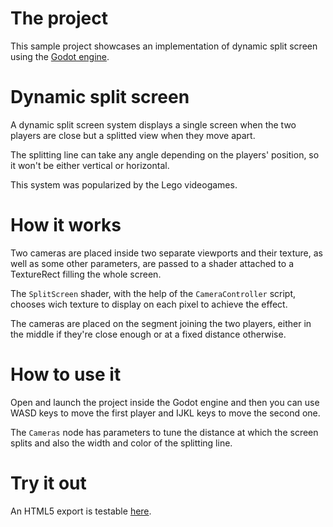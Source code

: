 # The project
This sample project showcases an implementation of dynamic split screen using the [Godot engine](https://godotengine.org).

# Dynamic split screen
A dynamic split screen system displays a single screen when the two players are close but a splitted view when they move apart.

The splitting line can take any angle depending on the players' position, so it won't be either vertical or horizontal.

This system was popularized by the Lego videogames.

# How it works
Two cameras are placed inside two separate viewports and their texture, as well as some other parameters, are passed to a shader attached to a TextureRect filling the whole screen.

The `SplitScreen` shader, with the help of the `CameraController` script, chooses wich texture to display on each pixel to achieve the effect.

The cameras are placed on the segment joining the two players, either in the middle if they're close enough or at a fixed distance otherwise. 

# How to use it
Open and launch the project inside the Godot engine and then you can use WASD keys to move the first player and IJKL keys to move the second one.

The `Cameras` node has parameters to tune the distance at which the screen splits and also the width and color of the splitting line.

# Try it out
An HTML5 export is testable [here](https://benjaminnavarro.github.io/godot_dynamic_split_screen/index.html).
